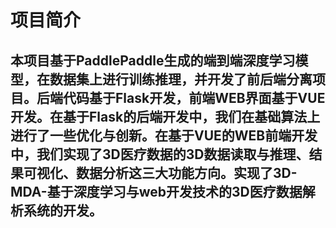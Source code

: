 # 项目简介
## 本项目基于PaddlePaddle生成的端到端深度学习模型，在数据集上进行训练推理，并开发了前后端分离项目。后端代码基于Flask开发，前端WEB界面基于VUE开发。在基于Flask的后端开发中，我们在基础算法上进行了一些优化与创新。在基于VUE的WEB前端开发中，我们实现了3D医疗数据的3D数据读取与推理、结果可视化、数据分析这三大功能方向。实现了3D-MDA-基于深度学习与web开发技术的3D医疗数据解析系统的开发。
